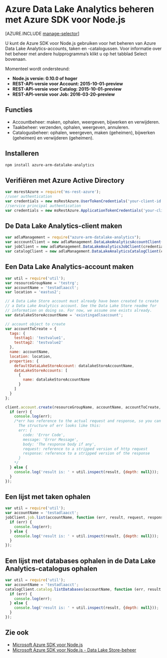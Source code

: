 <properties
   pageTitle="Azure Data Lake Analytics beheren met Azure SDK voor Node.js | Azure"
   description="Informatie over het beheren van Data Lake Analytics-accounts, gegevensbronnen, taken en gebruikers met Azure SDK voor Node.js"
   services="data-lake-analytics"
   documentationCenter=""
   authors="edmacauley"
   manager="paulettm"
   editor="cgronlun"/>

<tags
   ms.service="data-lake-analytics"
   ms.devlang="na"
   ms.topic="get-started-article"
   ms.tgt_pltfrm="na"
   ms.workload="big-data"
   ms.date="04/26/2016"
   ms.author="edmaca"/>

# Azure Data Lake Analytics beheren met Azure SDK voor Node.js


[AZURE.INCLUDE [manage-selector](../../includes/data-lake-analytics-selector-manage.md)]

U kunt de Azure SDK voor Node.js gebruiken voor het beheren van Azure Data Lake Analytics-accounts, taken en -catalogussen. Voor informatie over het beheer met andere hulpprogramma’s klikt u op het tabblad Select bovenaan.

Momenteel wordt ondersteund:

  *  **Node.js versie: 0.10.0 of hoger**
  *  **REST-API-versie voor Account: 2015-10-01-preview**
  *  **REST-API-versie voor Catalog: 2015-10-01-preview**
  *  **REST-API-versie voor Job: 2016-03-20-preview**

## Functies

- Accountbeheer: maken, ophalen, weergeven, bijwerken en verwijderen.
- Taakbeheer: verzenden, ophalen, weergeven, annuleren.
- Catalogusbeheer: ophalen, weergeven, maken (geheimen), bijwerken (geheimen) en verwijderen (geheimen).

## Installeren

```bash
npm install azure-arm-datalake-analytics
```

## Verifiëren met Azure Active Directory

 ```javascript
 var msrestAzure = require('ms-rest-azure');
 //user authentication
 var credentials = new msRestAzure.UserTokenCredentials('your-client-id', 'your-domain', 'your-username', 'your-password', 'your-redirect-uri');
 //service principal authentication
 var credentials = new msRestAzure.ApplicationTokenCredentials('your-client-id', 'your-domain', 'your-secret');
 ```

## De Data Lake Analytics-client maken

```javascript
var adlaManagement = require("azure-arm-datalake-analytics");
var acccountClient = new adlaManagement.DataLakeAnalyticsAccountClient(credentials, 'your-subscription-id');
var jobClient = new adlaManagement.DataLakeAnalyticsJobClient(credentials, 'azuredatalakeanalytics.net');
var catalogClient = new adlaManagement.DataLakeAnalyticsCatalogClient(credentials, 'azuredatalakeanalytics.net');
```

## Een Data Lake Analytics-account maken

```javascript
var util = require('util');
var resourceGroupName = 'testrg';
var accountName = 'testadlaacct';
var location = 'eastus2';

// A Data Lake Store account must already have been created to create
// a Data Lake Analytics account. See the Data Lake Store readme for
// information on doing so. For now, we assume one exists already.
var datalakeStoreAccountName = 'existingadlsaccount';

// account object to create
var accountToCreate = {
  tags: {
    testtag1: 'testvalue1',
    testtag2: 'testvalue2'
  },
  name: accountName,
  location: location,
  properties: {
    defaultDataLakeStoreAccount: datalakeStoreAccountName,
    dataLakeStoreAccounts: [
      {
        name: datalakeStoreAccountName
      }
    ]
  }
};

client.account.create(resourceGroupName, accountName, accountToCreate, function (err, result, request, response) {
  if (err) {
    console.log(err);
    /*err has reference to the actual request and response, so you can see what was sent and received on the wire.
      The structure of err looks like this:
      err: {
        code: 'Error Code',
        message: 'Error Message',
        body: 'The response body if any',
        request: reference to a stripped version of http request
        response: reference to a stripped version of the response
      }
    */
  } else {
    console.log('result is: ' + util.inspect(result, {depth: null}));
  }
});
```

## Een lijst met taken ophalen

```javascript
var util = require('util');
var accountName = 'testadlaacct';
jobClient.job.list(accountName, function (err, result, request, response) {
  if (err) {
    console.log(err);
  } else {
    console.log('result is: ' + util.inspect(result, {depth: null}));
  }
});
```

## Een lijst met databases ophalen in de Data Lake Analytics-catalogus ophalen
```javascript
var util = require('util');
var accountName = 'testadlaacct';
catalogClient.catalog.listDatabases(accountName, function (err, result, request, response) {
  if (err) {
    console.log(err);
  } else {
    console.log('result is: ' + util.inspect(result, {depth: null}));
  }
});
```

## Zie ook

- [Microsoft Azure SDK voor Node.js](https://github.com/azure/azure-sdk-for-node)
- [Microsoft Azure SDK voor Node.js - Data Lake Store-beheer](https://github.com/Azure/azure-sdk-for-node/tree/autorest/lib/services/dataLake.Store)


<!--HONumber=Jun16_HO2-->


